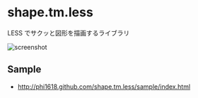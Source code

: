 # shape.tm.less

LESS でサクッと図形を描画するライブラリ

![screenshot](https://raw.github.com/phi1618/shape.tm.less/master/screenshot.png)

## Sample

- <http://phi1618.github.com/shape.tm.less/sample/index.html>